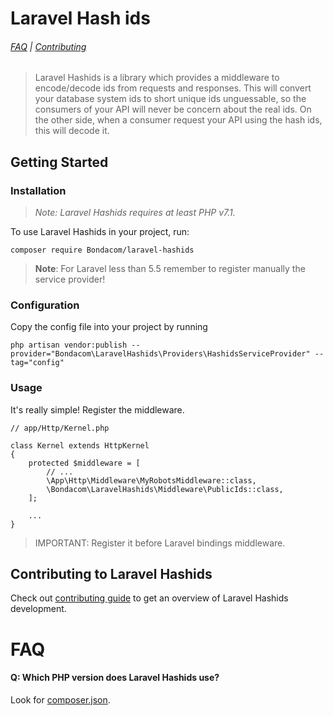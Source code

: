 # Laravel Hash ids

###### [FAQ](#faq) | [Contributing](https://github.com/bondacom/laravel-hashids/blob/master/CONTRIBUTING.md)

> Laravel Hashids is a library which provides a middleware to encode/decode ids from requests and responses.
> This will convert your database system ids to short unique ids unguessable, so the consumers of your API 
will never be concern about the real ids. On the other side, when a consumer request your API using the hash ids, this will decode it.

## Getting Started

### Installation

> *Note: Laravel Hashids requires at least PHP v7.1.*

To use Laravel Hashids in your project, run:
```
composer require Bondacom/laravel-hashids
```

> **Note**: For Laravel less than 5.5 remember to register manually the service provider!

### Configuration
Copy the config file into your project by running
```
php artisan vendor:publish --provider="Bondacom\LaravelHashids\Providers\HashidsServiceProvider" --tag="config"
```

### Usage

It's really simple! 
Register the middleware. 
```
// app/Http/Kernel.php

class Kernel extends HttpKernel
{
    protected $middleware = [
        // ...
        \App\Http\Middleware\MyRobotsMiddleware::class,
        \Bondacom\LaravelHashids\Middleware\PublicIds::class,
    ];
    
    ...
}
```

>IMPORTANT: Register it before Laravel bindings middleware.

## Contributing to Laravel Hashids

Check out [contributing guide](https://github.com/bondacom/laravel-hashids/blob/master/CONTRIBUTING.md) to get an overview of Laravel Hashids development.

# FAQ

#### Q: Which PHP version does Laravel Hashids use?

Look for [composer.json](https://github.com/bondacom/laravel-hashids/blob/master/composer.json).